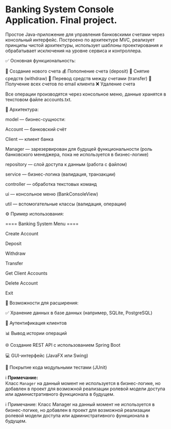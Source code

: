 # Banking System Console Application. Final project.

Простое Java-приложение для управления банковскими счетами через консольный интерфейс. Построено по архитектуре MVC, 
реализует принципы чистой архитектуры, использует шаблоны проектирования и обрабатывает исключения на уровне сервиса и контроллера.



✅ Основная функциональность:

📄 Создание нового счета
💰 Пополнение счета (deposit)
🏧 Снятие средств (withdraw)
🔁 Перевод средств между счетами (transfer)
🔎 Получение всех счетов по email клиента
❌ Удаление счета

Все операции производятся через консольное меню, данные хранятся в текстовом файле accounts.txt.



🧱 Архитектура:


model — бизнес-сущности:

Account — банковский счёт

Client — клиент банка

Manager — зарезервирован для будущей функциональности (роль банковского менеджера, пока не используется в бизнес-логике)

repository — слой доступа к данным (работа с файлом)

service — бизнес-логика (валидация, транзакции)

controller — обработка текстовых команд

ui — консольное меню (BankConsoleView)

util — вспомогательные классы (валидация, операции)



⚙️ Пример использования:


==== Banking System Menu ====

Create Account

Deposit

Withdraw

Transfer

Get Client Accounts

Delete Account

Exit



🚀 Возможности для расширения:


✅ Хранение данных в базе данных (например, SQLite, PostgreSQL)

🔐 Аутентификация клиентов

📊 Вывод истории операций

🌐 Создание REST API с использованием Spring Boot

💻 GUI-интерфейс (JavaFX или Swing)

🧪 Покрытие кода модульными тестами (JUnit)

ℹ️ **Примечание:**  
Класс `Manager` на данный момент не используется в бизнес-логике, но добавлен в проект для возможной реализации ролевой модели доступа или административного функционала в будущем.


ℹ️ Примечание:
Класс Manager на данный момент не используется в бизнес-логике, но добавлен в проект для возможной реализации ролевой модели доступа или административного функционала в будущем.


